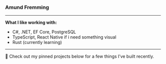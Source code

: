 ### Amund Fremming



---

**What I like working with:**
- C#, .NET, EF Core, PostgreSQL  
- TypeScript, React Native if i need something visual  
- Rust (currently learning)  

---

📌 Check out my pinned projects below for a few things I’ve built recently.
